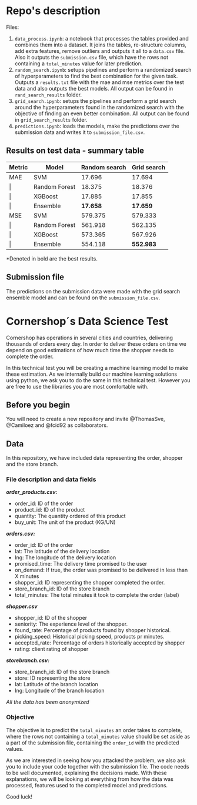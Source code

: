 # Repo's description

Files:
1. `data_process.ipynb`: a notebook that processes the tables provided and combines them into a dataset. It joins the tables, re-structure columns, add extra features, remove outliers and outputs it all to a `data.csv` file. Also it outputs the `submission.csv` file, which have the rows not containing a `total_minutes` value for later prediction.
2. `random_search.ipynb`: setups pipelines and perform a randomized search of hyperparameters to find the best combination for the given task. Outputs a `results.txt` file with the mae and mse metrics over the test data and also outputs the best models. All output can be found in `rand_search_results` folder.
3. `grid_search.ipynb`: setups the pipelines and perform a grid search around the hyperparameters found in the randomized search with the objective of finding an even better combination. All output can be found in `grid_search_results` folder.
4. `predictions.ipynb`: loads the models, make the predictions over the submission data and writes it to `submission_file.csv`.

## Results on test data - summary table

| Metric | Model         | Random search | Grid search |
|--------|---------------|---------------|-------------|
| MAE    | SVM           | 17.696        | 17.694      |
| \|     | Random Forest | 18.375        | 18.376      |
| \|     | XGBoost       | 17.885        | 17.855      |
| \|     | Ensemble      | **17.658**    | **17.659**  |
| MSE    | SVM           | 579.375       | 579.333     |
| \|     | Random Forest | 561.918       | 562.135     |
| \|     | XGBoost       | 573.365       | 567.926     |
| \|     | Ensemble      | 554.118       | **552.983** |
*Denoted in bold are the best results.

## Submission file
The predictions on the submission data were made with the grid search ensemble model and can be found on the `submission_file.csv`.

# Cornershop´s Data Science Test

Cornershop has operations in several cities and countries, delivering thousands of orders every day. In order to deliver these orders on time we depend on good estimations of how much time the shopper needs to complete the order.

In this technical test you will be creating a machine learning model to make these estimation. As we internally build our machine learning solutions using python, we ask you to do the same in this technical test. However you are free to use the libraries you are most comfortable with.

## Before you begin ##
You will need to create a new repository and invite @ThomasSve, @Camiloez and @fcid92 as collaborators.

## Data

In this repository, we have included data representing the order, shopper and the store branch. 

### File description and data fields
***order_products.csv:***
- order_id: ID of the order
- product_id: ID of the product
- quantity: The quantity ordered of this product
- buy_unit: The unit of the product (KG/UN)

***orders.csv:***
- order_id: ID of the order
- lat: The latitude of the delivery location
- lng: The longitude of the delivery location
- promised_time: The delivery time promised to the user
- on_demand: If true, the order was promised to be delivered in less than X minutes
- shopper_id: ID representing the shopper completed the order.
- store_branch_id: ID of the store branch
- total_minutes: The total minutes it took to complete the order (label)

***shopper.csv***
- shopper_id: ID of the shopper
- seniority: The experience level of the shopper.
- found_rate: Percentage of products found by shopper historical.
- picking_speed: Historical picking speed, products pr minutes.
- accepted_rate: Percentage of orders historically accepted by shopper
- rating: client rating of shopper

***storebranch.csv:***
- store_branch_id: ID of the store branch
- store: ID representing the store
- lat: Latitude of the branch location
- lng: Longitude of the branch location

*All the data has been anonymized*

### Objective

The objective is to predict the `total_minutes` an order takes to complete, where the rows not containing a `total_minutes` value should be set aside as a part of the submission file, containing the `order_id` with the predicted values. 

As we are interested in seeing how you attacked the problem, we also ask you to include your code together with the submission file. The code needs to be well documented, explaining the decisions made. With these explanations, we will be looking at everything from how the data was processed, features used to the completed model and predictions. 

Good luck!
